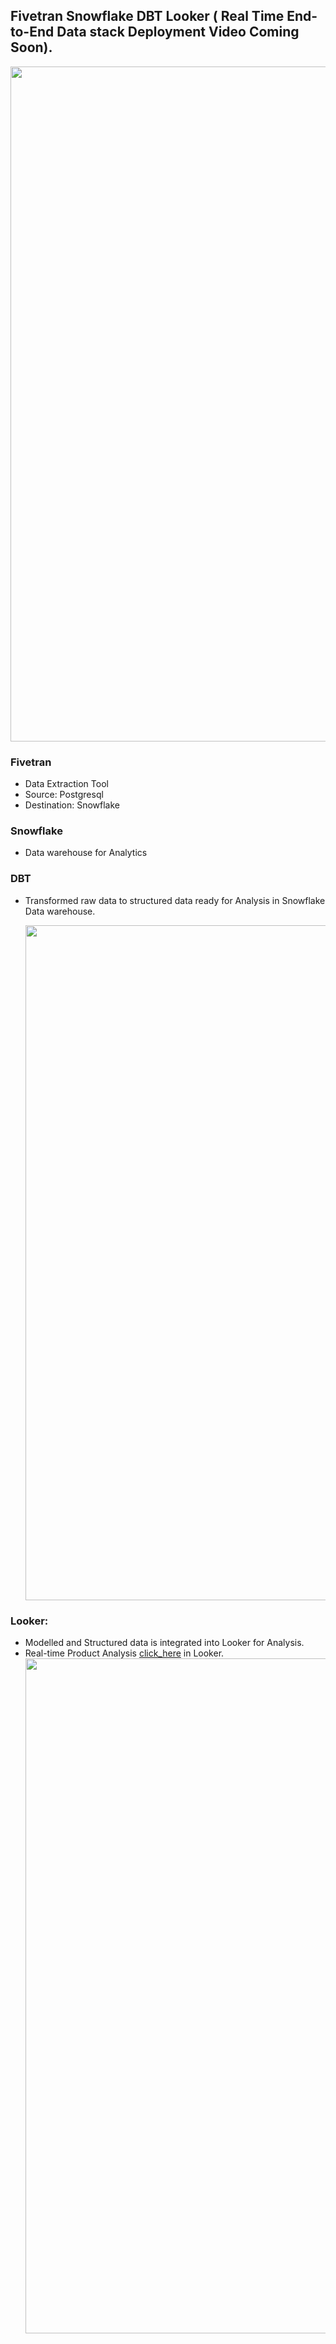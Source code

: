 ## Fivetran Snowflake DBT Looker ( Real Time End-to-End Data stack Deployment Video Coming Soon).

<img src="snowflake_dbt_Looker.png" width="1080"/>

### Fivetran
- Data Extraction Tool
- Source: Postgresql
- Destination: Snowflake

### Snowflake
- Data warehouse for Analytics 


### DBT
- Transformed raw data to structured data ready for Analysis in Snowflake Data warehouse.

  <img src="dbt_DAG.png" width="1080"/>

### Looker:
- Modelled and Structured data is integrated into Looker for Analysis.
- Real-time Product Analysis [click_here](https://lookerstudio.google.com/reporting/df93d4f9-ef3e-45fe-86a5-470c69b697e0) in Looker.
  <img src="Looker.png" width="1080"/>
  


